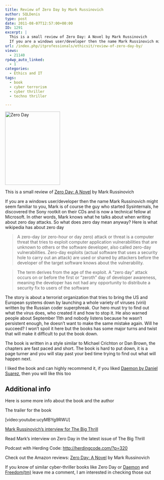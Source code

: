 ```yaml
---
title: Review of Zero Day by Mark Russinovich
author: SQLDenis
type: post
date: 2011-08-07T12:57:00+00:00
ID: 1291
excerpt: |
  This is a small review of Zero Day: A Novel by Mark Russinovich 
  If you are a windows user/developer then the name Mark Russinovich might seem familiar to you, Mark is of course the guy who started Sysinternals, he discovered the Sony rootkit on their&hellip;
url: /index.php/itprofessionals/ethicsit/review-of-zero-day-by/
views:
  - 21140
rp4wp_auto_linked:
  - 1
categories:
  - Ethics and IT
tags:
  - book
  - cyber terrorism
  - cyber thriller
  - techno thriller

---
```

[<img src="http://farm7.static.flickr.com/6138/6017612547_17c6c6200d_m.jpg" width="180" height="240" alt="Zero Day" />][1]
  
This is a small review of [Zero Day: A Novel][2] by Mark Russinovich
  
If you are a windows user/developer then the name Mark Russinovich might seem familiar to you, Mark is of course the guy who started Sysinternals, he discovered the Sony rootkit on their CDs and is now a technical fellow at Microsoft. In other words, Mark knows what he talks about when writing about zero day attacks. So what does zero day mean anyway? Here is what wikipedia has about zero day

> A zero-day (or zero-hour or day zero) attack or threat is a computer threat that tries to exploit computer application vulnerabilities that are unknown to others or the software developer, also called zero-day vulnerabilities. Zero-day exploits (actual software that uses a security hole to carry out an attack) are used or shared by attackers before the developer of the target software knows about the vulnerability.
  
> The term derives from the age of the exploit. A &#8220;zero day&#8221; attack occurs on or before the first or &#8220;zeroth&#8221; day of developer awareness, meaning the developer has not had any opportunity to distribute a security fix to users of the software

The story is about a terrorist organization that tries to bring the US and European systems down by launching a whole variety of viruses (virii) written by the Russian coder superphreak. Our hero must try to find out what the virus does, who created it and how to stop it. He also warned people about September 11th and nobody listens because he wasn&#8217;t persistent enough, he doesn&#8217;t want to make the same mistake again. Will he succeed? I won&#8217;t spoil it here but the books has some major turns and twist that will make it difficult to put the book down.

The book is written in a style similar to Michael Crichton or Dan Brown, the chapters are fast paced and short. The book is hard to put down, it is a page turner and you will stay past your bed time trying to find out what will happen next.

I liked the book and can highly recommend it, if you liked [Daemon by Daniel Suarez][3], then you will like this too

## Additional info

Here is some more info about the book and the author

The trailer for the book
  
[video:youtube:ucyMBYg9RWU]

[Mark Russinovich&#8217;s interview for The Big Thrill][4]
  
Read Mark&#8217;s interview on Zero Day in the latest issue of The Big Thrill

Podcast with Herding Code: http://herdingcode.com/?p=320

Check out the Amazon reviews: [Zero Day: A Novel][2] by Mark Russinovich

If you know of similar cyber-thriller books like Zero Day or [Daemon][5] and [Freedom(tm)][6] leave me a comment, I am interested in checking those out

 [1]: http://www.flickr.com/photos/denisgobo/6017612547/ "Zero Day by Denis Gobo, on Flickr"
 [2]: http://www.amazon.com/gp/product/031261246X/ref=as_li_ss_tl?ie=UTF8&tag=sql08-20&linkCode=as2&camp=217145&creative=399369&creativeASIN=031261246X
 [3]: /index.php/ITProfessionals/EthicsIT/daemon-by-daniel-suarez-is-a-book-every
 [4]: http://www.thebigthrill.org/2011/04/zero-day-by-mark-russinovich/
 [5]: http://www.amazon.com/gp/product/0451228731?ie=UTF8&tag=sql08-20&linkCode=as2&camp=1789&creative=390957&creativeASIN=0451228731
 [6]: http://www.amazon.com/gp/product/0525951571?ie=UTF8&tag=sql08-20&linkCode=as2&camp=1789&creative=390957&creativeASIN=0525951571